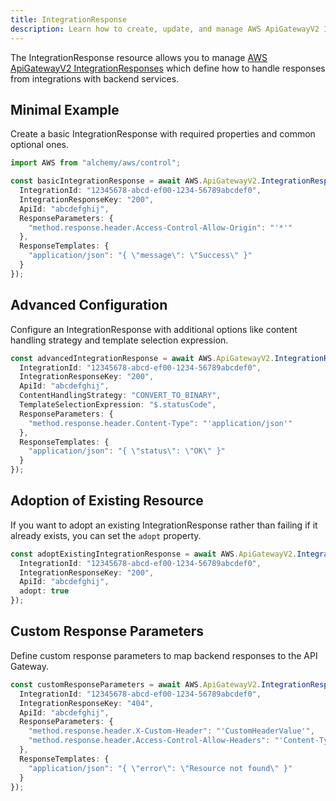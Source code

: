 ```yaml
---
title: IntegrationResponse
description: Learn how to create, update, and manage AWS ApiGatewayV2 IntegrationResponses using Alchemy Cloud Control.
---
```



The IntegrationResponse resource allows you to manage [AWS ApiGatewayV2 IntegrationResponses](https://docs.aws.amazon.com/apigatewayv2/latest/userguide/) which define how to handle responses from integrations with backend services.

## Minimal Example

Create a basic IntegrationResponse with required properties and common optional ones.

```ts
import AWS from "alchemy/aws/control";

const basicIntegrationResponse = await AWS.ApiGatewayV2.IntegrationResponse("basicIntegrationResponse", {
  IntegrationId: "12345678-abcd-ef00-1234-56789abcdef0",
  IntegrationResponseKey: "200",
  ApiId: "abcdefghij",
  ResponseParameters: {
    "method.response.header.Access-Control-Allow-Origin": "'*'"
  },
  ResponseTemplates: {
    "application/json": "{ \"message\": \"Success\" }"
  }
});
```

## Advanced Configuration

Configure an IntegrationResponse with additional options like content handling strategy and template selection expression.

```ts
const advancedIntegrationResponse = await AWS.ApiGatewayV2.IntegrationResponse("advancedIntegrationResponse", {
  IntegrationId: "12345678-abcd-ef00-1234-56789abcdef0",
  IntegrationResponseKey: "200",
  ApiId: "abcdefghij",
  ContentHandlingStrategy: "CONVERT_TO_BINARY",
  TemplateSelectionExpression: "$.statusCode",
  ResponseParameters: {
    "method.response.header.Content-Type": "'application/json'"
  },
  ResponseTemplates: {
    "application/json": "{ \"status\": \"OK\" }"
  }
});
```

## Adoption of Existing Resource

If you want to adopt an existing IntegrationResponse rather than failing if it already exists, you can set the `adopt` property.

```ts
const adoptExistingIntegrationResponse = await AWS.ApiGatewayV2.IntegrationResponse("adoptIntegrationResponse", {
  IntegrationId: "12345678-abcd-ef00-1234-56789abcdef0",
  IntegrationResponseKey: "200",
  ApiId: "abcdefghij",
  adopt: true
});
```

## Custom Response Parameters

Define custom response parameters to map backend responses to the API Gateway.

```ts
const customResponseParameters = await AWS.ApiGatewayV2.IntegrationResponse("customResponseParameters", {
  IntegrationId: "12345678-abcd-ef00-1234-56789abcdef0",
  IntegrationResponseKey: "404",
  ApiId: "abcdefghij",
  ResponseParameters: {
    "method.response.header.X-Custom-Header": "'CustomHeaderValue'",
    "method.response.header.Access-Control-Allow-Headers": "'Content-Type,X-Amz-Date,Authorization,X-Api-Key,X-Amz-Security-Token'"
  },
  ResponseTemplates: {
    "application/json": "{ \"error\": \"Resource not found\" }"
  }
});
```

